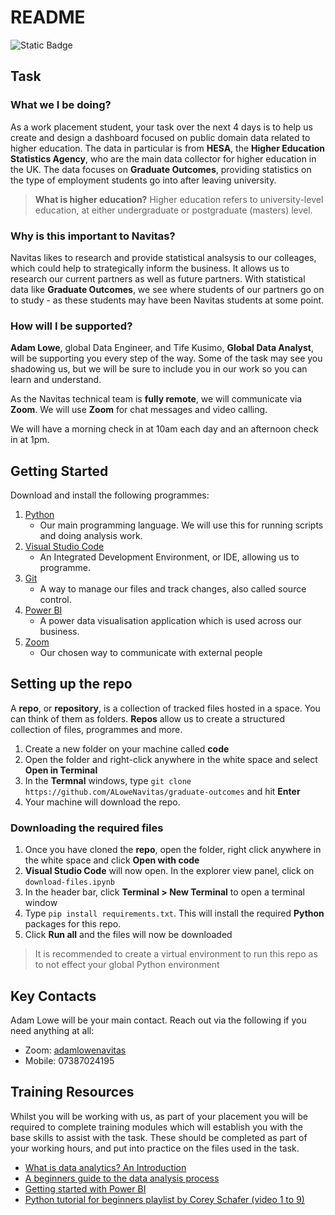# README

![Static Badge](https://img.shields.io/badge/PRs-welcome-brightgreen)

## Task

### What we I be doing?

As a work placement student, your task over the next 4 days is to help us create and design a dashboard focused on public domain data related to higher education. The data in particular is from **HESA**, the **Higher Education Statistics Agency**, who are the main data collector for higher education in the UK. The data focuses on **Graduate Outcomes**, providing statistics on the type of employment students go into after leaving university.

> **What is higher education?** Higher education refers to university-level education, at either undergraduate or postgraduate (masters) level.

### Why is this important to Navitas?

Navitas likes to research and provide statistical analsysis to our colleages, which could help to strategically inform the business. It allows us to research our current partners as well as future partners. With statistical data like **Graduate Outcomes**, we see where students of our partners go on to study - as these students may have been Navitas students at some point.

### How will I be supported? 

**Adam Lowe**, global Data Engineer, and Tife Kusimo, **Global Data Analyst**, will be supporting you every step of the way. Some of the task may see you shadowing us, but we will be sure to include you in our work so you can learn and understand.

As the Navitas technical team is **fully remote**, we will communicate via **Zoom**. We will use **Zoom** for chat messages and video calling.

We will have a morning check in at 10am each day and an afternoon check in at 1pm.

## Getting Started

Download and install the following programmes:

1. [Python](https://www.python.org/downloads/)
   - Our main programming language. We will use this for running scripts and doing analysis work.
2. [Visual Studio Code](https://code.visualstudio.com/download)
   - An Integrated Development Environment, or IDE, allowing us to programme.
3. [Git](https://git-scm.com/downloads)
   - A way to manage our files and track changes, also called source control.
3. [Power BI](https://www.microsoft.com/en-us/download/details.aspx?id=58494)
   - A power data visualisation application which is used across our business.
4. [Zoom](https://zoom.us/download)
   - Our chosen way to communicate with external people

## Setting up the repo

A **repo**, or **repository**, is a collection of tracked files hosted in a space. You can think of them as folders. **Repos** allow us to create a structured collection of files, programmes and more.

1. Create a new folder on your machine called **code**
2. Open the folder and right-click anywhere in the white space and select **Open in Terminal**
3. In the **Termnal** windows, type `git clone https://github.com/ALoweNavitas/graduate-outcomes` and hit **Enter**
4. Your machine will download the repo.

### Downloading the required files

1. Once you have cloned the **repo**, open the folder, right click anywhere in the white space and click **Open with code**
2. **Visual Studio Code** will now open. In the explorer view panel, click on `download-files.ipynb`
3. In the header bar, click **Terminal > New Terminal** to open a terminal window
4. Type `pip install requirements.txt`. This will install the required **Python** packages for this repo.
3. Click **Run all** and the files will now be downloaded

> It is recommended to create a virtual environment to run this repo as to not effect your global Python environment

## Key Contacts

Adam Lowe will be your main contact. Reach out via the following if you need anything at all:

- Zoom: [adamlowenavitas](zoom.us.my/adamlowenavitas)
- Mobile: 07387024195

## Training Resources

Whilst you will be working with us, as part of your placement you will be required to complete training modules which will establish you with the base skills to assist with the task. These should be completed as part of your working hours, and put into practice on the files used in the task.

- [What is data analytics? An Introduction](https://www.youtube.com/watch?v=yZvFH7B6gKI&list=PL4GEkVtNYGlLYrpgpLLy8KlyX0xf31YKE)
- [A beginners guide to the data analysis process](https://www.youtube.com/watch?v=lgCNTuLBMK4&list=PL4GEkVtNYGlLYrpgpLLy8KlyX0xf31YKE&index=2&pp=iAQB)
- [Getting started with Power BI](https://learn.microsoft.com/en-gb/training/paths/create-use-analytics-reports-power-bi/?culture=en-us&country=us)
- [Python tutorial for beginners playlist by Corey Schafer (video 1 to 9)](https://www.youtube.com/watch?v=YYXdXT2l-Gg&list=PLqyUgadpThTLltIPF0tiL6OVxZEY1Wets)